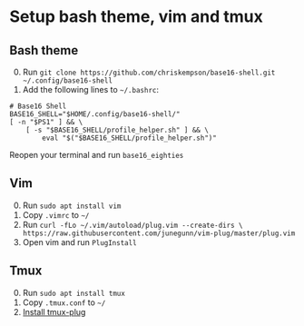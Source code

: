 # Setup bash theme, vim and tmux

## Bash theme

0. Run `git clone https://github.com/chriskempson/base16-shell.git ~/.config/base16-shell`
0. Add the following lines to `~/.bashrc`:

```
# Base16 Shell
BASE16_SHELL="$HOME/.config/base16-shell/"
[ -n "$PS1" ] && \
    [ -s "$BASE16_SHELL/profile_helper.sh" ] && \
        eval "$("$BASE16_SHELL/profile_helper.sh")"
```

Reopen your terminal and run `base16_eighties`

## Vim

0. Run `sudo apt install vim`
0. Copy `.vimrc` to `~/`
0. Run `curl -fLo ~/.vim/autoload/plug.vim --create-dirs \ https://raw.githubusercontent.com/junegunn/vim-plug/master/plug.vim`
0. Open vim and run `PlugInstall`

## Tmux

0. Run `sudo apt install tmux`
0. Copy `.tmux.conf` to `~/`
0. [Install tmux-plug](https://github.com/tmux-plugins/tpm#installation)
